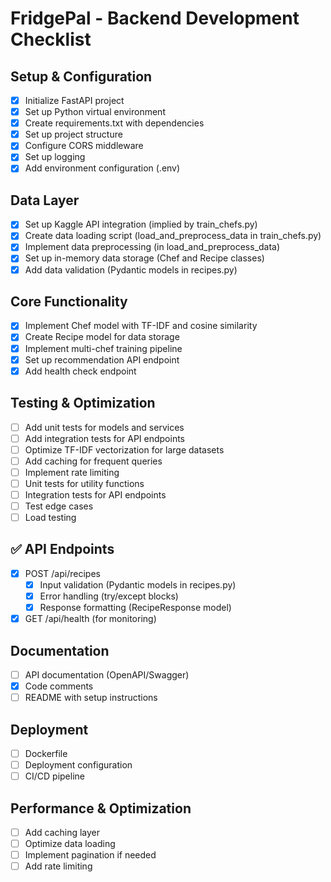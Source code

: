# FridgePal - Backend Development Checklist

## Setup & Configuration
- [x] Initialize FastAPI project
- [x] Set up Python virtual environment
- [x] Create requirements.txt with dependencies
- [x] Set up project structure
- [x] Configure CORS middleware
- [x] Set up logging
- [x] Add environment configuration (.env)

## Data Layer
- [x] Set up Kaggle API integration (implied by train_chefs.py)
- [x] Create data loading script (load_and_preprocess_data in train_chefs.py)
- [x] Implement data preprocessing (in load_and_preprocess_data)
- [x] Set up in-memory data storage (Chef and Recipe classes)
- [x] Add data validation (Pydantic models in recipes.py)

## Core Functionality
- [x] Implement Chef model with TF-IDF and cosine similarity
- [x] Create Recipe model for data storage
- [x] Implement multi-chef training pipeline
- [x] Set up recommendation API endpoint
- [x] Add health check endpoint

## Testing & Optimization
- [ ] Add unit tests for models and services
- [ ] Add integration tests for API endpoints
- [ ] Optimize TF-IDF vectorization for large datasets
- [ ] Add caching for frequent queries
- [ ] Implement rate limiting
- [ ] Unit tests for utility functions
- [ ] Integration tests for API endpoints
- [ ] Test edge cases
- [ ] Load testing
  
## ✅ API Endpoints
- [x] POST /api/recipes
  - [x] Input validation (Pydantic models in recipes.py)
  - [x] Error handling (try/except blocks)
  - [x] Response formatting (RecipeResponse model)
- [x] GET /api/health (for monitoring)

## Documentation
- [ ] API documentation (OpenAPI/Swagger)
- [X] Code comments
- [ ] README with setup instructions

## Deployment
- [ ] Dockerfile
- [ ] Deployment configuration
- [ ] CI/CD pipeline

## Performance & Optimization
- [ ] Add caching layer
- [ ] Optimize data loading
- [ ] Implement pagination if needed
- [ ] Add rate limiting
